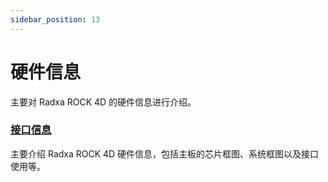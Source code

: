 ```yaml
---
sidebar_position: 13
---
```


# 硬件信息

主要对 Radxa ROCK 4D 的硬件信息进行介绍。

### [接口信息](/rock4/rock4d/hardware-info/interface_info)

主要介绍 Radxa ROCK 4D 硬件信息，包括主板的芯片框图、系统框图以及接口使用等。
